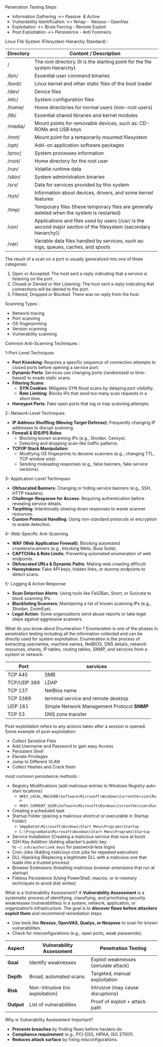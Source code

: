 Penetration Testing Steps
- Information Gathering ->> Passive  & Active
- Vulnerability Identification ->> Nmap -  Nessus - OpenVas 
- Exploitation ->> Brute Forcing - Remote Exploit
- Post Exploitation ->> Persistence - Anti Forensics


Linux File System (Filesystem Hierarchy Standard) :

| Directory | Content / Description                                                                                            |
| --------- | ---------------------------------------------------------------------------------------------------------------- |
| /         | The root directory (It is the starting point for the file system hierarchy)                                      |
| /bin/     | Essential user command binaries                                                                                  |
| /boot/    | Linux kernel and other static files of the boot loader                                                           |
| /dev/     | Device files                                                                                                     |
| /etc/     | System configuration files                                                                                       |
| /home/    | Home directories for normal users (non-root users)                                                               |
| /lib/     | Essential shared libraries and kernel modules                                                                    |
| /media/   | Mount points for removable devices, such as: CD-ROMs and USB keys                                                |
| /mnt/     | Mount point for a temporarily mounted filesystem                                                                 |
| /opt/     | Add-on application software packages                                                                             |
| /proc/    | System processes information                                                                                     |
| /root/    | Home directory for the root user                                                                                 |
| /run/     | Volatile runtime data                                                                                            |
| /sbin/    | System administration binaries                                                                                   |
| /srv/     | Data for services provided by this system                                                                        |
| /sys/     | Information about devices, drivers, and some kernel features                                                     |
| /tmp/     | Temporary files (these temporary files are generally deleted when the system is restarted)                       |
| /usr/     | Applications and files used by users (/usr/ is the second major section of the filesystem (secondary hierarchy)) |
| /var/     | Variable data files handled by services, such as: logs, queues, caches, and spools                               |


The result of a scan on a port is usually generalized into one of three categories: 

1. Open or Accepted: The host sent a reply indicating that a service is listening on the port.
2. Closed or Denied or Not Listening: The host sent a reply indicating that connections will be denied to the port.
3. Filtered, Dropped or Blocked: There was no reply from the host.


Scanning Types :
- Network tracing
- Port scanning
- OS fingerprinting
- Version scanning
- Vulnerability scanning

Common Anti-Scanning Techniques :

1-Port-Level Techniques
- **Port Knocking**: Requires a specific sequence of connection attempts to closed ports before opening a service port.
- **Dynamic Ports**: Services use changing ports (randomized or time-based) to evade static scans.
- **Filtering Scans**:
    - **SYN Cookies**: Mitigates SYN flood scans by delaying port visibility.
    - **Rate Limiting**: Blocks IPs that send too many scan requests in a short time.
- **Honeypot Ports**: Fake open ports that log or trap scanning attempts.

2- Network-Level Techniques
- **IP Address Shuffling (Moving Target Defense)**: Frequently changing IP addresses to disrupt scanning.
- **Firewall & IDS/IPS Rules**:
    - Blocking known scanning IPs (e.g., Shodan, Censys).
    - Detecting and dropping scan-like traffic patterns.
- **TCP/IP Stack Manipulation**:
    - Modifying OS fingerprints to deceive scanners (e.g., changing TTL, TCP window size).
    - Sending misleading responses (e.g., false banners, fake service versions).

3- Application-Level Techniques
- **Obfuscated Banners**: Changing or hiding service banners (e.g., SSH, HTTP headers).
- **Challenge-Response for Access**: Requiring authentication before revealing service details.
- **Tarpitting**: Intentionally slowing down responses to waste scanner resources.
- **Custom Protocol Handling**: Using non-standard protocols or encryption to evade detection.

4- Web-Specific Anti-Scanning
- **WAF (Web Application Firewall)**: Blocking automated crawlers/scanners (e.g., blocking Nikto, Burp Suite).
- **CAPTCHAs & Rate Limits**: Preventing automated enumeration of web endpoints.
- **Obfuscated URLs & Dynamic Paths**: Making web crawling difficult.
- **Honeytokens**: Fake API keys, hidden links, or dummy endpoints to detect scans.

5- Logging & Active Response
- **Scan Detection Alerts**: Using tools like Fail2Ban, Snort, or Suricata to block scanning IPs.
- **Blacklisting Scanners**: Maintaining a list of known scanning IPs (e.g., Shodan, ZoomEye).
- **Legal Action**: Some organizations send abuse reports or take legal steps against aggressive scanners.


What do you know about Enumeration ?
Enumeration is one of the phases in penetration testing including all the information collected and can be directly used for system exploitation.
Enumeration is the process of extracting usernames, machine names, NetBIOS, DNS details, network resources, shares, IP tables, routing tables, SNMP, and services from a system or network.

| Port        | services                                    |
| ----------- | ------------------------------------------- |
| TCP 445     | SMB                                         |
| TCP/UDP 389 | LDAP                                        |
| TCP 137     | NetBios name                                |
| TCP 3389    | terminal service and remote desktop         |
| UDP 161     | Simple Network Management Protocol **SNMP** |
| TCP 53      | DNS zone transfer                           |


Post-exploitation refers to any actions taken after a session is opened.
Some example of post-exploitation:
- Collect Sensitive Files
- Add Username and Password to gain easy Access
- Persistent Shell 
- Elevate Privileges 
- Jump to Different VLAN
- Collect Hashes and Crack them

most common persistence methods : 
- Registry Modifications (add malicious entries to Windows Registry auto-start locations) 
	- `HKEY_LOCAL_MACHINE\Software\Microsoft\Windows\CurrentVersion\Run`
	- `HKEY_CURRENT_USER\Software\Microsoft\Windows\CurrentVersion\Run`
- Creating a scheduled task
-  Startup Folder (placing a malicious shortcut or executable in Startup Folder)
	- `%AppData%\Microsoft\Windows\Start Menu\Programs\Startup`
	- `C:\ProgramData\Microsoft\Windows\Start Menu\Programs\Startup`
- Service Installation (Creating a malicious service that runs at boot)
- SSH Key Addition (Adding attacker’s public key to `~/.ssh/authorized_keys` for password-less login)
- Cron Jobs (Adding malicious cron jobs for repeated execution)
- DLL Hijacking (Replacing a legitimate DLL with a malicious one that loads into a trusted process)
- Browser Extensions (Installing malicious browser extensions that run at startup)
- Fileless Persistence (Using PowerShell, macros, or in-memory techniques to avoid disk writes)


What is a Vulnerability Assessment?
A **Vulnerability Assessment** is a systematic process of identifying, classifying, and prioritizing security weaknesses (vulnerabilities) in a system, network, application, or organization’s infrastructure. The goal is to **discover flaws before attackers exploit them** and recommend remediation steps.
- Use tools like **Nessus, OpenVAS, Qualys, or Nexpose** to scan for known vulnerabilities.
- Check for misconfigurations (e.g., open ports, weak passwords).

|**Aspect**|**Vulnerability Assessment**|**Penetration Testing**|
|---|---|---|
|**Goal**|Identify weaknesses|Exploit weaknesses (simulate attack)|
|**Depth**|Broad, automated scans|Targeted, manual exploitation|
|**Risk**|Non-intrusive (no exploitation)|Intrusive (may cause disruptions)|
|**Output**|List of vulnerabilities|Proof of exploit + attack path|

Why is Vulnerability Assessment Important?
- **Prevents breaches** by finding flaws before hackers do.
- **Compliance requirement** (e.g., PCI-DSS, HIPAA, ISO 27001).
- **Reduces attack surface** by fixing misconfigurations.